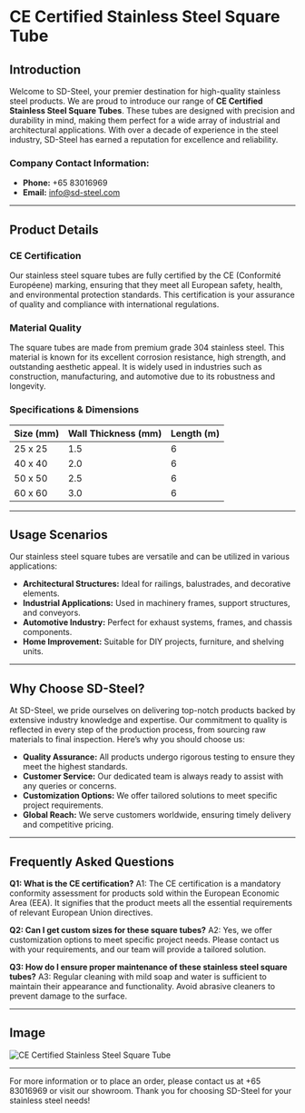# CE Certified Stainless Steel Square Tube

## Introduction

Welcome to SD-Steel, your premier destination for high-quality stainless steel products. We are proud to introduce our range of **CE Certified Stainless Steel Square Tubes**. These tubes are designed with precision and durability in mind, making them perfect for a wide array of industrial and architectural applications. With over a decade of experience in the steel industry, SD-Steel has earned a reputation for excellence and reliability.

### Company Contact Information:
- **Phone:** +65 83016969
- **Email:** info@sd-steel.com

---

## Product Details

### CE Certification
Our stainless steel square tubes are fully certified by the CE (Conformité Européene) marking, ensuring that they meet all European safety, health, and environmental protection standards. This certification is your assurance of quality and compliance with international regulations.

### Material Quality
The square tubes are made from premium grade 304 stainless steel. This material is known for its excellent corrosion resistance, high strength, and outstanding aesthetic appeal. It is widely used in industries such as construction, manufacturing, and automotive due to its robustness and longevity.

### Specifications & Dimensions

| Size (mm) | Wall Thickness (mm) | Length (m) |
|-----------|---------------------|------------|
| 25 x 25   | 1.5                 | 6          |
| 40 x 40   | 2.0                 | 6          |
| 50 x 50   | 2.5                 | 6          |
| 60 x 60   | 3.0                 | 6          |

---

## Usage Scenarios

Our stainless steel square tubes are versatile and can be utilized in various applications:

- **Architectural Structures:** Ideal for railings, balustrades, and decorative elements.
- **Industrial Applications:** Used in machinery frames, support structures, and conveyors.
- **Automotive Industry:** Perfect for exhaust systems, frames, and chassis components.
- **Home Improvement:** Suitable for DIY projects, furniture, and shelving units.

---

## Why Choose SD-Steel?

At SD-Steel, we pride ourselves on delivering top-notch products backed by extensive industry knowledge and expertise. Our commitment to quality is reflected in every step of the production process, from sourcing raw materials to final inspection. Here’s why you should choose us:

- **Quality Assurance:** All products undergo rigorous testing to ensure they meet the highest standards.
- **Customer Service:** Our dedicated team is always ready to assist with any queries or concerns.
- **Customization Options:** We offer tailored solutions to meet specific project requirements.
- **Global Reach:** We serve customers worldwide, ensuring timely delivery and competitive pricing.

---

## Frequently Asked Questions

**Q1: What is the CE certification?**
A1: The CE certification is a mandatory conformity assessment for products sold within the European Economic Area (EEA). It signifies that the product meets all the essential requirements of relevant European Union directives.

**Q2: Can I get custom sizes for these square tubes?**
A2: Yes, we offer customization options to meet specific project needs. Please contact us with your requirements, and our team will provide a tailored solution.

**Q3: How do I ensure proper maintenance of these stainless steel square tubes?**
A3: Regular cleaning with mild soap and water is sufficient to maintain their appearance and functionality. Avoid abrasive cleaners to prevent damage to the surface.

---

## Image

![CE Certified Stainless Steel Square Tube](https://github.com/user-attachments/assets/2567258e-e124-4816-932d-1809bd27ef0b)

---

For more information or to place an order, please contact us at +65 83016969 or visit our showroom. Thank you for choosing SD-Steel for your stainless steel needs!